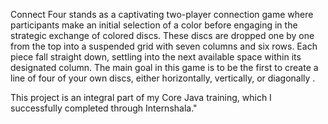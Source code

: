 Connect Four stands as a captivating two-player connection game where participants make an initial selection of a color before engaging in the strategic exchange of colored discs. These discs are dropped one by one from the top into a suspended grid with seven columns and six rows. Each piece fall straight down, settling into the next available space within its designated column.
The main goal in this game is to be the first to create a line of four of your own discs, either horizontally, vertically, or diagonally .


This project is an integral part of my Core Java training, which I successfully completed through Internshala."
